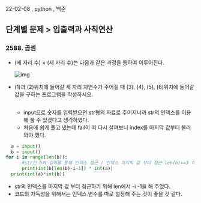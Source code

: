 22-02-08  , python , 백준 

## 단계별 문제 > 입출력과 사칙연산



### 2588. 곱셈

- (세 자리 수) × (세 자리 수)는 다음과 같은 과정을 통하여 이루어진다.

  ![img](https://www.acmicpc.net/upload/images/f5NhGHVLM4Ix74DtJrwfC97KepPl27s%20(1).png)

- (1)과 (2)위치에 들어갈 세 자리 자연수가 주어질 때 (3), (4), (5), (6)위치에 들어갈 값을 구하는 프로그램을 작성하시오.

  ```
  
  ```
  
  - input으로 숫자를 입력받으면 str형의 자료로 주어지니까 str의 인덱스를 이용해 풀 수 있겠다고 생각하였다.
  - 처음에 쉽게 풀고 냈는데 fail이 떠 다시 살펴보니 index를 마지막 값부터 불러와야 했다.
  
```python
  a = input()
  b = input()
for i in range(len(b)):
      #str인 b의 길이를 통해 인덱스 접근 / 인덱스 마지막 값 부터 접근 len(b)==3 이면 필요한 인덱스는 2부터. 
      print(int(b[len(b)-i-1]) * int(a))
  print(int(a)*int(b))
  ```
  
  - str의 인덱스를 마지막 값 부터 접근하기 위해 len에서 -i -1을 해 주었다.
  - 코드의 가독성을 위해서는 인덱스 변수를 따로 설정해 주는 것이 좋을 것 같다.
  
